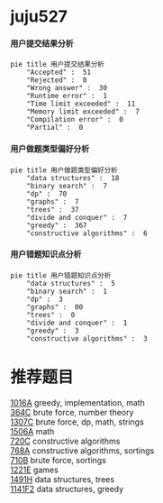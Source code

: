 # juju527

<!-- tabs:start -->



#### **用户提交结果分析**

```mermaid
pie title 用户提交结果分析
    "Accepted" :  51
    "Rejected" :  0
    "Wrong answer" :  30
    "Runtime error" :  1
    "Time limit exceeded" :  11
    "Memory limit exceeded" :  7
    "Compilation error" :  0
    "Partial" :  0
```

#### **用户做题类型偏好分析**

```mermaid
pie title 用户做题类型偏好分析
    "data structures" :  18
    "binary search" :  7
    "dp" :  70
    "graphs" :  7
    "trees" :  37
    "divide and conquer" :  7
    "greedy" :  367
    "constructive algorithms" :  6
```
#### **用户错题知识点分析**

```mermaid
pie title 用户错题知识点分析
    "data structures" :  5
    "binary search" :  1
    "dp" :  3
    "graphs" :  00
    "trees" :  0
    "divide and conquer" :  1
    "greedy" :  3
    "constructive algorithms" :  3
```



<!-- tabs:end -->
# 推荐题目
[1016A](https://codeforces.com/contest/1016/problem/A)		greedy,
                        implementation,
                        math		  
[364C](https://codeforces.com/contest/364/problem/C)		brute force,
                        number theory		  
[1307C](https://codeforces.com/contest/1307/problem/C)		brute force,
                        dp,
                        math,
                        strings		  
[1506A](https://codeforces.com/contest/1506/problem/A)		math		  
[720C](https://codeforces.com/contest/720/problem/C)		constructive algorithms		  
[768A](https://codeforces.com/contest/768/problem/A)		constructive algorithms,
                        sortings		  
[710B](https://codeforces.com/contest/710/problem/B)		brute force,
                        sortings		  
[1221E](https://codeforces.com/contest/1221/problem/E)		games		  
[1491H](https://codeforces.com/contest/1491/problem/H)		data structures,
                        trees		  
[1141F2](https://codeforces.com/contest/1141F/problem/2)		data structures,
                        greedy		  
